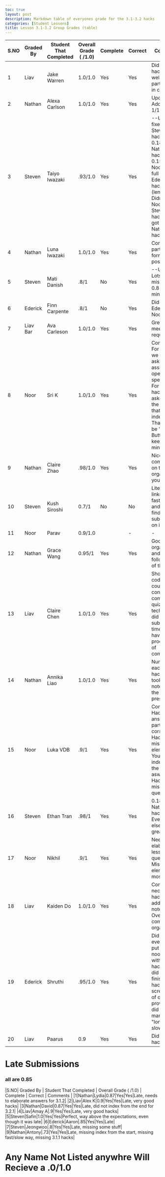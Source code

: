```yaml
---
toc: true
layout: post
description: Markdown table of everyones grade for the 3.1-3.2 hacks 
categories: [Student Lessons]
title: Lesson 3.1-3.2 Group Grades (table)
---
```


|S.NO| Graded By | Student That Completed | Overall Grade ( /1.0) | Complete | Correct | Comments |
|-|-|-|-|-|-|-|
|1|Liav|Jake Warren|1.0/1.0|Yes|Yes|Did all the hacks very well and participated in class|
|2|Nathan|Alexa Carlson|1.0/1.0|Yes|Yes|Update: Added quiz, 1/1|
|3|Steven|Taiyo Iwazaki|.93/1.0|Yes|Yes|--UPDATE: fixed Steven's hack, got 0.18/0.20 on Nathan's hack, got 0.15/0.20 on Noor's hack, full credit for Ederick's hack (leniency).--    Didn't do Noor's or Steven's hacks and got 0.1 on Nathan's hacks|
|4|Nathan|Luna Iwazaki|1.0/1.0|Yes|Yes|Completed all parts and formatted the post well.|
|5|Steven|Mati Danish|.8/1|No|Yes|--UPDATE: Lots of missing stuff, 0.8 is minimum|
|6|Ederick|Finn Carpente|.8/1|No|Yes|Did not do Ederick or Noor's hacks|
|7|Liav Bar|Ava Carleson|1.0/1.0|Yes|Yes|Great job meeting the requirements!|
|8|Noor|Sri K|1.0/1.0|Yes|Yes|Comments: For hack 2, we were asking for the assignment operator specifically. For the index hack, we asked to print the element that is at the index of 3. That would be "Peanut Butter". Just keep that in mind.|
|9|Nathan|Claire Zhao|.98/1.0|Yes|Yes|Nice job completing on time and organizing your post.|
|10|Steven|Kush Siroshi|0.7/1|No|No|Literally linked his fastpages and I can't find a hack submission on it|
|11|Noor|Parav|0.9/1.0||-|-|Your responses for hack2 were not very effortful at all. For hacks3 you were required to index from the start of the list AND index from the end of the list. hacks5 you didn't complete all the requirements.|
|12|Nathan|Grace Wang|0.95/1|Yes|Yes|Good organization and easy to follow each of the hacks.|
|13|Liav|Claire Chen|1.0/1.0|Yes|Yes|Showed us code in slack, could not confirm completion of quiz and technically did not submit on time and have no proof of time of completion.|
|14|Nathan|Annika Liao|1.0/1.0|Yes|Yes|Numbered each of the hacks and took good notes during the presentation.|
|15|Noor|Luka VDB|.9/1|Yes|Yes|Comments:  Hacks2 were answered partially correct. Hacks3 were missing elements. You need to index from the end aswell. Hacks5 were missing the questions.  |
|16|Steven|Ethan Tran|.98/1|Yes|Yes|0.18 on Nathan's hack Everything else was great|
|17|Noor|Nikhil|.9/1|Yes|Yes|Need to elaborate on lesson questions. Missing elements for most hacks.|
|18|Liav|Kaiden Do|1.0/1.0|Yes|Yes|Completed all necessary hacks, additional notes given. Overall very complete and organized.|
|19|Ederick|Shruthi|.95/1.0|Yes|Yes|Did everything, put some of noor's hacks with stevens hacks and did not really finish Liav's hacks (no screen shot of quiz provided and did not manage the "long and slow way."|
|20|Liav|Paarus|0.9|Yes|Yes|Did all the hacks well|

# Late Submissions 
### all are 0.85

|S.NO| Graded By | Student That Completed | Overall Grade ( /1.0) | Complete | Correct | Comments |
|1|Nathan|Lydia|0.87|Yes|Yes|Late, needs to elaborate answers for 3.1.2|
|2|Liav|Alex K|0.9|Yes|Yes|Late, very good hacks|
|3|Nathan|David|0.87|Yes|Yes|Late, did not index from the end for 3.2.1|
|4|Liav|Amay A|.9|Yes|Yes|Late, very good hacks|
|5|Steven|Safin|1.0|Yes|Yes|Perfect, way above the expectations, even though it was late|
|6|Ederick|Aaron|.85|Yes|Yes|Late|
|7|Steven|Jeongwoo|.8|Yes|Yes|Late, missing some stuff|
|9|Nathan|Antony|.73|Yes|Yes|Late, missing index from the start, missing fast/slow way, missing 3.1.1 hacks|



# Any Name Not Listed anywhre Will Recieve a .0/1.0
